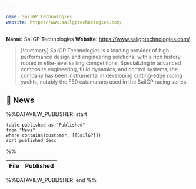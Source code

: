 ```yaml
---

name: SailGP Technologies
website: https://www.sailgptechnologies.com/
---
```


**Name:** SailGP Technologies
**Website:** https://www.sailgptechnologies.com/

>[!summary]
>SailGP Technologies is a leading provider of high-performance design and engineering solutions, with a rich history rooted in elite-level sailing competitions. Specializing in advanced composite engineering, fluid dynamics, and control systems, the company has been instrumental in developing cutting-edge racing yachts, notably the F50 catamarans used in the SailGP racing series.

## 📰 News
%%DATAVIEW_PUBLISHER: start
```
table published as "Published"
from "News"
where contains(customer, [[SailGP]])
sort published desc
```
%%

| File | Published |
| ---- | --------- |

%%DATAVIEW_PUBLISHER: end %%